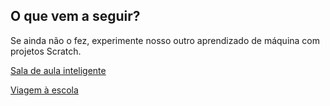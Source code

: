 ## O que vem a seguir?

Se ainda não o fez, experimente nosso outro aprendizado de máquina com projetos Scratch.

[Sala de aula inteligente](https://projects.raspberrypi.org/en/projects/smart-classroom)

[Viagem à escola](https://projects.raspberrypi.org/en/projects/journey-to-school)